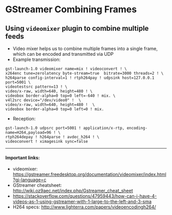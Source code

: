 # GStreamer Combining Frames

## Using `videomixer` plugin to combine multiple feeds
* Video mixer helps us to combine multiple frames into a single frame, which can be encoded and transmitted via UDP
* Example transmission:
```
gst-launch-1.0 videomixer name=mix ! videoconvert ! \
x264enc tune=zerolatency byte-stream=true  bitrate=3000 threads=2 ! \
h264parse config-interval=1 ! rtph264pay ! udpsink host=127.0.0.1 port=5001 \
videotestsrc pattern=13 ! \
video/x-raw, width=640, height=480 ! \
videobox border-alpha=0 top=0 left=-640 ! mix. \
v4l2src device="/dev/video0" !  \
video/x-raw, width=640, height=480 !  \
videobox border-alpha=0 top=0 left=0 ! mix.
```
* Reception:
```
gst-launch-1.0 udpsrc port=5001 ! application/x-rtp, encoding-name=H264,payload=96 ! \
rtph264depay ! h264parse ! avdec_h264 ! \
videoconvert ! ximagesink sync=false
```
***

#### Important links:
* videomixer: <https://gstreamer.freedesktop.org/documentation/videomixer/index.html?gi-language=c>
* GStreamer cheatsheet: <http://wiki.oz9aec.net/index.php/Gstreamer_cheat_sheet>
* <https://stackoverflow.com/questions/47959443/how-can-i-have-4-videos-as-1-using-gstreamer-with-1-large-to-the-left-and-3-sma>
* H264 specs: <http://www.lighterra.com/papers/videoencodingh264/>